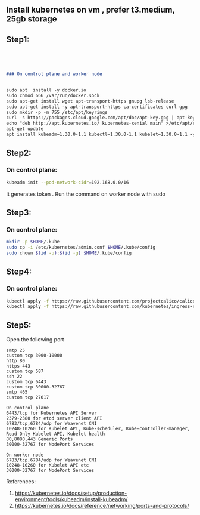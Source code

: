 ## Install kubernetes on vm , prefer t3.medium, 25gb storage
## Step1:
```markdown




### On control plane and worker node


sudo apt  install -y docker.io
sudo chmod 666 /var/run/docker.sock
sudo apt-get install wget apt-transport-https gnupg lsb-release
sudo apt-get install -y apt-transport-https ca-certificates curl gpg
sudo mkdir -p -m 755 /etc/apt/keyrings
curl -s https://packages.cloud.google.com/apt/doc/apt-key.gpg | apt-key add -
echo "deb http://apt.kubernetes.io/ kubernetes-xenial main" >/etc/apt/sources.list.d/kubernetes.list
apt-get update
apt install kubeadm=1.30.0-1.1 kubectl=1.30.0-1.1 kubelet=1.30.0-1.1 -y
```

## Step2:

### On control plane:

```bash
kubeadm init --pod-network-cidr=192.168.0.0/16
```
It generates token . Run the command on worker node with sudo
## Step3:

### On control plane:

```bash
mkdir -p $HOME/.kube
sudo cp -i /etc/kubernetes/admin.conf $HOME/.kube/config
sudo chown $(id -u):$(id -g) $HOME/.kube/config
```

## Step4:

### On control plane:

```bash
kubectl apply -f https://raw.githubusercontent.com/projectcalico/calico/v3.25.1/manifests/calico.yaml
kubectl apply -f https://raw.githubusercontent.com/kubernetes/ingress-nginx/controller-v0.49.0/deploy/static/provider/baremetal/deploy.yaml
```
## Step5:
Open the following port
```
smtp 25
custom tcp 3000-10000
http 80
https 443
custom tcp 587
ssh 22
custom tcp 6443
custom tcp 30000-32767
smtp 465
custom tcp 27017
```
```
On control plane
6443/tcp for Kubernetes API Server
2379-2380 for etcd server client API
6783/tcp,6784/udp for Weavenet CNI
10248-10260 for Kubelet API, Kube-scheduler, Kube-controller-manager, Read-Only Kubelet API, Kubelet health
80,8080,443 Generic Ports
30000-32767 for NodePort Services
```
```
On worker node
6783/tcp,6784/udp for Weavenet CNI
10248-10260 for Kubelet API etc
30000-32767 for NodePort Services
```
References:
1. <https://kubernetes.io/docs/setup/production-environment/tools/kubeadm/install-kubeadm/>
2. <https://kubernetes.io/docs/reference/networking/ports-and-protocols/>
